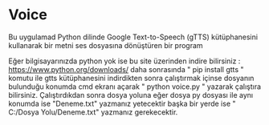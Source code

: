# Voice
Bu uygulamad Python dilinde Google Text-to-Speech (gTTS) kütüphanesini kullanarak bir metni ses dosyasına dönüştüren bir program

Eğer bilgisayarınızda python yok ise bu site üzerinden indire bilirsiniz : https://www.python.org/downloads/
daha sonrasında " pip install gtts " komutu ile gtts kütüphanesini indirdikten sonra çalıştırmak içinse dosyanın bulunduğu konumda cmd ekranı açarak " python voice.py " yazarak çalıştıra bilirsiniz.
Çalıştırdıkdan sonra dosya yoluna eğer dosya py dosyası ile aynı konumda ise "Deneme.txt" yazmanız yetecektir başka bir yerde ise " C:/Dosya Yolu/Deneme.txt" yazmanız gerekecektir.
